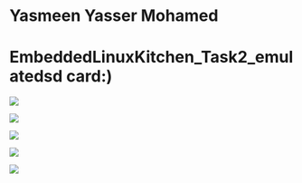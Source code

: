 # Yasmeen Yasser Mohamed
# EmbeddedLinuxKitchen_Task2_emulatedsd card:)


![](1.png "")

![](2.png "")

![](5.png "")

![](3.png "")

![](4.png "")









